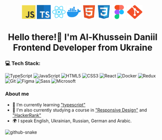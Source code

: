 <div id="tools" align="center">
<img src="assets/javascript.svg" title="JavaScript" width="45" height="45"/>
<img src="assets/icons8-typescript-48.png" title="JavaScript" width="45" height="45"/>
<img src="assets/react.svg" title="React" width="45" height="45"/>
<img src="assets/docker.svg" title="Docker" width="45" height="45"/>
<img src="assets/html5.svg" title="HTML5" width="45" height="45"/>
<img src="assets/css3.svg" title="CSS3" width="45" height="45"/>
<img src="assets/figma.svg" title="Figma" width="45" height="45"/>
<img src="assets/git.svg" title="git" width="50" height="45"/>&nbsp;
</div>
<h1 align="center">Hello there!👋 I'm  Al-Khussein Daniil<br>
Frontend Developer from Ukraine</h1>
<h3> 💻 Tech Stack: </h3>

![TypeScript](https://img.shields.io/badge/TypeScript-3178C6?style=for-the-badge&logo=typescript&logoColor=white) ![JavaScript](https://img.shields.io/badge/JavaScript-F7DF1E?style=for-the-badge&logo=javascript&logoColor=black) ![HTML5](https://img.shields.io/badge/HTML5-E34F26?style=for-the-badge&logo=html5&logoColor=white) ![CSS3](https://img.shields.io/badge/CSS3-1572B6?style=for-the-badge&logo=css3&logoColor=white) ![React](https://img.shields.io/badge/react-%2320232a.svg?style=for-the-badge&logo=react&logoColor=%2361DAFB) ![Docker](https://img.shields.io/badge/Docker-2496ED?style=for-the-badge&logo=docker&logoColor=white) ![Redux](https://img.shields.io/badge/Redux-764ABC?style=for-the-badge&logo=redux&logoColor=white) ![Git](https://img.shields.io/badge/Git-F05032?style=for-the-badge&logo=git&logoColor=white) ![Figma](https://img.shields.io/badge/Figma-F24E1E?style=for-the-badge&logo=figma&logoColor=white) ![Sass](https://img.shields.io/badge/Sass-CC6699?style=for-the-badge&logo=sass&logoColor=white) ![Microsoft](https://img.shields.io/badge/Microsoft-5E5E5E?style=for-the-badge&logo=microsoft&logoColor=white)

<h3>About me </h3>

- 🌱 I’m currently learning ["typescript"](https://www.udemy.com/course/modern_typescript/?couponCode=NEWYEARCAREER)
- 📘 I'm also currently studying a course in ["Responsive Design"](https://www.freecodecamp.org/learn/2022/responsive-web-design/) and ["HackerRank"](https://www.hackerrank.com/skills-verification)
- 🌍 I speak English, Ukrainian, Russian, German and Arabiс.

<picture>
  <source media="(prefers-color-scheme: dark)" srcset="https://raw.githubusercontent.com/tobiasmeyhoefer/tobiasmeyhoefer/output/github-snake-dark.svg" />
  <source media="(prefers-color-scheme: light)" srcset="https://raw.githubusercontent.com/tobiasmeyhoefer/tobiasmeyhoefer/output/github-snake.svg" />
  <img alt="github-snake" src="https://raw.githubusercontent.com/tobiasmeyhoefer/tobiasmeyhoefer/output/github-snake.svg" />
</picture>

